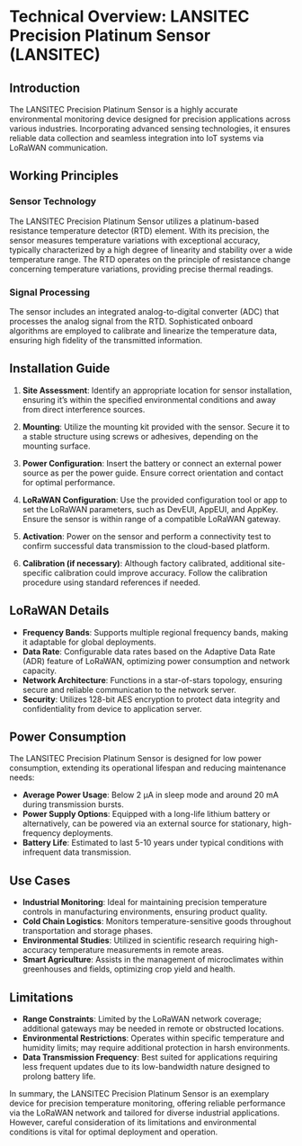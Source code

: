 # Technical Overview: LANSITEC Precision Platinum Sensor (LANSITEC)

## Introduction

The LANSITEC Precision Platinum Sensor is a highly accurate environmental monitoring device designed for precision applications across various industries. Incorporating advanced sensing technologies, it ensures reliable data collection and seamless integration into IoT systems via LoRaWAN communication.

## Working Principles

### Sensor Technology
The LANSITEC Precision Platinum Sensor utilizes a platinum-based resistance temperature detector (RTD) element. With its precision, the sensor measures temperature variations with exceptional accuracy, typically characterized by a high degree of linearity and stability over a wide temperature range. The RTD operates on the principle of resistance change concerning temperature variations, providing precise thermal readings.

### Signal Processing
The sensor includes an integrated analog-to-digital converter (ADC) that processes the analog signal from the RTD. Sophisticated onboard algorithms are employed to calibrate and linearize the temperature data, ensuring high fidelity of the transmitted information.

## Installation Guide

1. **Site Assessment**: Identify an appropriate location for sensor installation, ensuring it’s within the specified environmental conditions and away from direct interference sources.

2. **Mounting**: Utilize the mounting kit provided with the sensor. Secure it to a stable structure using screws or adhesives, depending on the mounting surface.

3. **Power Configuration**: Insert the battery or connect an external power source as per the power guide. Ensure correct orientation and contact for optimal performance.

4. **LoRaWAN Configuration**: Use the provided configuration tool or app to set the LoRaWAN parameters, such as DevEUI, AppEUI, and AppKey. Ensure the sensor is within range of a compatible LoRaWAN gateway.

5. **Activation**: Power on the sensor and perform a connectivity test to confirm successful data transmission to the cloud-based platform.

6. **Calibration (if necessary)**: Although factory calibrated, additional site-specific calibration could improve accuracy. Follow the calibration procedure using standard references if needed.

## LoRaWAN Details

- **Frequency Bands**: Supports multiple regional frequency bands, making it adaptable for global deployments.
- **Data Rate**: Configurable data rates based on the Adaptive Data Rate (ADR) feature of LoRaWAN, optimizing power consumption and network capacity.
- **Network Architecture**: Functions in a star-of-stars topology, ensuring secure and reliable communication to the network server.
- **Security**: Utilizes 128-bit AES encryption to protect data integrity and confidentiality from device to application server.

## Power Consumption

The LANSITEC Precision Platinum Sensor is designed for low power consumption, extending its operational lifespan and reducing maintenance needs:

- **Average Power Usage**: Below 2 µA in sleep mode and around 20 mA during transmission bursts.
- **Power Supply Options**: Equipped with a long-life lithium battery or alternatively, can be powered via an external source for stationary, high-frequency deployments.
- **Battery Life**: Estimated to last 5-10 years under typical conditions with infrequent data transmission.

## Use Cases

- **Industrial Monitoring**: Ideal for maintaining precision temperature controls in manufacturing environments, ensuring product quality.
- **Cold Chain Logistics**: Monitors temperature-sensitive goods throughout transportation and storage phases.
- **Environmental Studies**: Utilized in scientific research requiring high-accuracy temperature measurements in remote areas.
- **Smart Agriculture**: Assists in the management of microclimates within greenhouses and fields, optimizing crop yield and health.

## Limitations

- **Range Constraints**: Limited by the LoRaWAN network coverage; additional gateways may be needed in remote or obstructed locations.
- **Environmental Restrictions**: Operates within specific temperature and humidity limits; may require additional protection in harsh environments.
- **Data Transmission Frequency**: Best suited for applications requiring less frequent updates due to its low-bandwidth nature designed to prolong battery life.
  
In summary, the LANSITEC Precision Platinum Sensor is an exemplary device for precision temperature monitoring, offering reliable performance via the LoRaWAN network and tailored for diverse industrial applications. However, careful consideration of its limitations and environmental conditions is vital for optimal deployment and operation.